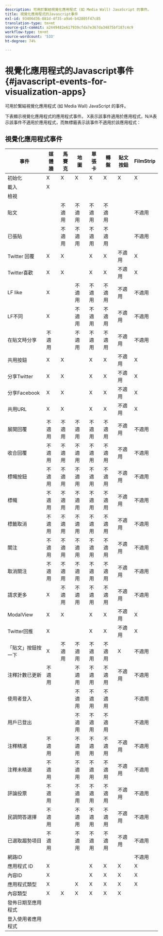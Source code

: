 ```yaml
---
description: 可用於繫結視覺化應用程式 (如 Media Wall) JavaScript 的事件。
title: 視覺化應用程式的Javascript事件
exl-id: 93406d36-881d-4f35-a9a6-b42805f47c85
translation-type: tm+mt
source-git-commit: a2449482e617939cfda7e367da34875bf187c4c9
workflow-type: tm+mt
source-wordcount: '533'
ht-degree: 74%

---
```


# 視覺化應用程式的Javascript事件{#javascript-events-for-visualization-apps}

可用於繫結視覺化應用程式 (如 Media Wall) JavaScript 的事件。

下表顯示視覺化應用程式的應用程式事件。 X表示該事件適用於應用程式，N/A表示該事件不適用於應用程式，而無標籤表示該事件不適用於該應用程式：

## 視覺化應用程式事件

| 事件 | 媒體牆 | 馬賽克 | 地圖 | 單張卡 | 轉盤 | 貼文按鈕 | FilmStrip |
|---|---|---|---|---|---|---|---|
| 初始化 | X | X | X | X | X | X | X |
| 載入 | X |  |  |  |  |  |  |
| 檢視 |  |  |  |  |  |  |  |
| 貼文 |  | 不適用 | 不適用 | 不適用 | 不適用 |  | 不適用 |
| 已張貼 |  | 不適用 | 不適用 | 不適用 | 不適用 |  | 不適用 |
| Twitter 回覆 | X | X |  | X | X | 不適用 | X |
| Twitter喜歡 | X | X |  | X | X | 不適用 | X |
| LF like | X |  | 不適用 | 不適用 | 不適用 | 不適用 | 不適用 |
| LF不同 | X |  | 不適用 | 不適用 | 不適用 | 不適用 | 不適用 |
| 在貼文時分享 | 不適用 |  | 不適用 | 不適用 | 不適用 | 不適用 | 不適用 |
| 共用按鈕 | X | X |  | X | X | 不適用 | X |
| 分享Twitter | X | X |  | X | X | 不適用 | X |
| 分享Facebook | X | X |  | X | X | 不適用 | X |
| 共用URL | X | X |  | X | X | 不適用 | X |
| 展開回覆 | 不適用 | 不適用 | 不適用 | 不適用 | 不適用 | 不適用 | 不適用 |
| 收合回覆 | 不適用 | 不適用 | 不適用 | 不適用 | 不適用 | 不適用 | 不適用 |
| 標幟按鈕 | 不適用 | 不適用 | 不適用 | 不適用 | 不適用 | 不適用 | 不適用 |
| 標幟 | 不適用 | 不適用 | 不適用 | 不適用 | 不適用 | 不適用 | 不適用 |
| 標籤取消 | 不適用 | 不適用 | 不適用 | 不適用 | 不適用 | 不適用 | 不適用 |
| 關注 | 不適用 | 不適用 | 不適用 | 不適用 | 不適用 | 不適用 | 不適用 |
| 取消關注 | 不適用 | 不適用 | 不適用 | 不適用 | 不適用 | 不適用 | 不適用 |
| 請求更多 | X | 不適用 | 不適用 | 不適用 | 不適用 | 不適用 | 不適用 |
| ModalView | X | X |  | X | X | 不適用 | X |
| Twitter回推 | X |  |  | X | X | 不適用 | X |
| 「貼文」按鈕按一下 | X | 不適用 | 不適用 | 不適用 | 不適用 | X | 不適用 |
| 注釋計數已更新 | 不適用 |  | 不適用 | 不適用 | 不適用 | 不適用 | 不適用 |
| 使用者登入 |  |  | 不適用 | 不適用 | 不適用 |  | 不適用 |
| 用戶已登出 |  |  | 不適用 | 不適用 | 不適用 |  | 不適用 |
| 注釋精選 | 不適用 |  | 不適用 | 不適用 | 不適用 | 不適用 | 不適用 |
| 注釋未精選 | 不適用 |  | 不適用 | 不適用 | 不適用 | 不適用 | 不適用 |
| 評論投票 | 不適用 |  | 不適用 | 不適用 | 不適用 | 不適用 | 不適用 |
| 民調問答選擇 | 不適用 |  | 不適用 | 不適用 | 不適用 | 不適用 | 不適用 |
| 已選取趨勢項目 | 不適用 |  | 不適用 | 不適用 | 不適用 | 不適用 | 不適用 |
| 網路ID |  |  |  |  |  |  | 不適用 |
| 應用程式 ID | X |  |  | X | X | X | X |
| 內容ID | X |  |  | X | X | X | X |
| 應用程式類型 | X |  | X | X | X | X | X |
| 內容類型 | X | X | X | X | X | X |  |
| 發佈日期至應用程式 |  |  |  |  |  |  |  |
| 登入使用者應用程式 |  |  |  |  |  |  |  |
